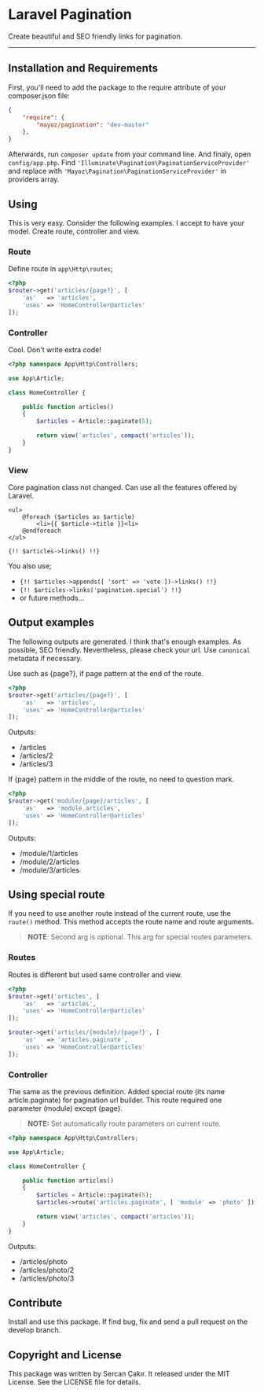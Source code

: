 # Laravel Pagination
Create beautiful and SEO friendly links for pagination.

---

## Installation and Requirements
First, you'll need to add the package to the require attribute of your composer.json file:

```json
{
    "require": {
        "mayoz/pagination": "dev-master"
    },
}
```

Afterwards, run `composer update` from your command line.
And finaly, open  `config/app.php`. Find `'Illuminate\Pagination\PaginationServiceProvider'` and replace with `'Mayoz\Pagination\PaginationServiceProvider'` in providers array.

## Using
This is very easy. Consider the following examples. I accept to have your model. Create route, controller and view.

### Route
Define route in `app\Http\routes`;

```php
<?php
$router->get('articles/{page?}', [
    'as'   => 'articles',
    'uses' => 'HomeController@articles'
]);
```

### Controller
Cool. Don't write extra code!

```php
<?php namespace App\Http\Controllers;

use App\Article;

class HomeController {

    public function articles()
    {
        $articles = Article::paginate(5);

        return view('articles', compact('articles'));
    }
}
```

### View
Core pagination class not changed. Can use all the features offered by Laravel.

```blade
<ul>
    @foreach ($articles as $article)
        <li>{{ $article->title }}<li>
    @endforeach
</ul>

{!! $articles->links() !!}
```

You also use;
 - `{!! $articles->appends([ 'sort' => 'vote ])->links() !!}`
 - `{!! $articles->links('pagination.special') !!}`
 - or future methods...

## Output examples
The following outputs are generated. I think that's enough examples. As possible, SEO friendly. Nevertheless, please check your url. Use `canonical` metadata if necessary.

Use such as {page?}, if page pattern at the end of the route.

```php
<?php
$router->get('articles/{page?}', [
    'as'   => 'articles',
    'uses' => 'HomeController@articles'
]);
```

Outputs:
- /articles
- /articles/2
- /articles/3

If {page} pattern in the middle of the route, no need to question mark.

```php
<?php
$router->get('module/{page}/articles', [
    'as'   => 'module.articles',
    'uses' => 'HomeController@articles'
]);
```

Outputs:
- /module/1/articles
- /module/2/articles
- /module/3/articles

## Using special route
If you need to use another route instead of the current route, use the `route()` method. This method accepts the route name and route arguments.
> **NOTE**: Second arg is optional. This arg for special routes parameters.

### Routes
Routes is different but used same controller and view.

```php
<?php
$router->get('articles', [
    'as'   => 'articles',
    'uses' => 'HomeController@articles'
]);

$router->get('articles/{module}/{page?}', [
    'as'   => 'articles.paginate',
    'uses' => 'HomeController@articles'
]);
```

### Controller
The same as the previous definition. Added special route (its name article.paginate) for pagination url builder. This route required one parameter (module) except {page}.

> **NOTE:** Set automatically route parameters on current route.

```php
<?php namespace App\Http\Controllers;

use App\Article;

class HomeController {

    public function articles()
    {
        $articles = Article::paginate(5);
        $articles->route('articles.paginate', [ 'module' => 'photo' ]);

        return view('articles', compact('articles'));
    }
}
```

Outputs:
- /articles/photo
- /articles/photo/2
- /articles/photo/3

## Contribute
Install and use this package. If find bug, fix and send a pull request on the develop branch.

## Copyright and License

This package was written by Sercan Çakır. It released under the MIT License. See the LICENSE file for details.
